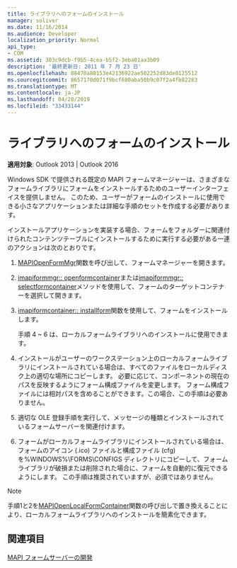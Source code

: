 ```yaml
---
title: ライブラリへのフォームのインストール
manager: soliver
ms.date: 11/16/2014
ms.audience: Developer
localization_priority: Normal
api_type:
- COM
ms.assetid: 303c9dcb-f9b5-4cea-b5f2-3eba01aa3b09
description: '最終更新日: 2011 年 7 月 23 日'
ms.openlocfilehash: 08470a80153e42136922ae502252d83de0125512
ms.sourcegitcommit: 8657170d071f9bcf680aba50b9c07f2a4fb82283
ms.translationtype: MT
ms.contentlocale: ja-JP
ms.lasthandoff: 04/28/2019
ms.locfileid: "33433144"
---
```

# <a name="installing-a-form-into-a-library"></a>ライブラリへのフォームのインストール

  
  
**適用対象**: Outlook 2013 | Outlook 2016 
  
Windows SDK で提供される既定の MAPI フォームマネージャーは、さまざまなフォームライブラリにフォームをインストールするためのユーザーインターフェイスを提供しません。 このため、ユーザーがフォームのインストールに使用できる小さなアプリケーションまたは詳細な手順のセットを作成する必要があります。
  
インストールアプリケーションを実装する場合、フォームをフォルダーに関連付けられたコンテンツテーブルにインストールするために実行する必要がある一連のアクションは次のとおりです。
  
1. [MAPIOpenFormMgr](mapiopenformmgr.md)関数を呼び出して、フォームマネージャーを開きます。 
    
2. [imapiformmgr:: openformcontainer](imapiformmgr-openformcontainer.md)または[imapiformmgr:: selectformcontainer](imapiformmgr-selectformcontainer.md)メソッドを使用して、フォームのターゲットコンテナーを選択して開きます。 
    
3. [imapiformcontainer:: installform](imapiformcontainer-installform.md)関数を使用して、フォームをインストールします。 
    
    手順 4 ~ 6 は、ローカルフォームライブラリへのインストールに使用できます。
    
4. インストールがユーザーのワークステーション上のローカルフォームライブラリにインストールされている場合は、すべてのファイルをローカルディスク上の適切な場所にコピーします。 必要に応じて、コンポーネントの現在のパスを反映するようにフォーム構成ファイルを変更します。 フォーム構成ファイルには相対パスを含めることができます。この場合、この手順は必要ありません。
    
5. 適切な OLE 登録手順を実行して、メッセージの種類とインストールされているフォームサーバーを関連付けます。
    
6. フォームがローカルフォームライブラリにインストールされている場合は、フォームのアイコン (.ico) ファイルと構成ファイル (cfg) を%WINDOWS%\FORMS\CONFIGS ディレクトリにコピーして、フォームライブラリが破損または削除された場合に、フォームを自動的に復元できるようにします。 この手順は推奨されていますが、必須ではありません。
    
> [!NOTE]
> 手順1と2を[MAPIOpenLocalFormContainer](mapiopenlocalformcontainer.md)関数の呼び出しで置き換えることにより、ローカルフォームライブラリへのインストールを簡素化できます。 
  
## <a name="see-also"></a>関連項目



[MAPI フォームサーバーの開発](developing-mapi-form-servers.md)


